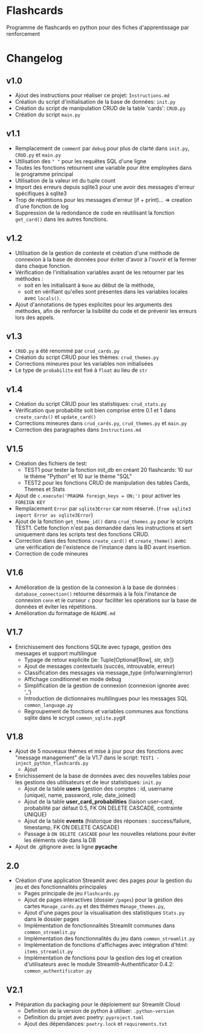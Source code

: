 # Flashcards
Programme de flashcards en python pour des fiches d'apprentissage par renforcement

# Changelog

## v1.0
- Ajout des instructions pour réaliser ce projet: `Instructions.md`
- Création du script d'initialisation de la base de données: `init.py` 
- Création du script de manipulation CRUD de la table 'cards': `CRUD.py`
- Création du script `main.py` 

## v1.1
- Remplacement de `comment` par `debug` pour plus de clarté dans `init.py`, `CRUD.py` et `main.py`
- Utilisation des `" "` pour les requêtes SQL d'une ligne
- Toutes les fonctions retournent une variable pour être employées dans le programme principal
- Utilisation de la valeur int du tuple count
- Import des erreurs depuis sqlite3 pour une avoir des messages d'erreur spécifiques à sqlite3
- Trop de répétitions pour les messages d'erreur (if + print)... => creation d'une fonction de log
- Suppression de la redondance de code en réutilisant la fonction `get_card()` dans les autres fonctions.

## v1.2
- Utilisation de la gestion de contexte et création d'une méthode de connexion à la base de données pour éviter d'avoir à l'ouvrir et la fermer dans chaque fonction.
- Vérification de l'initialisation variables avant de les retourner par les méthodes :
  - soit en les initialisant à `None` au début de la méthode,
  - soit en vérifiant qu'elles sont présentes dans les variables locales avec `locals()`.
- Ajout d'annotations de types explicites pour les arguments des méthodes, afin de renforcer la lisibilité du code et de prévenir les erreurs lors des appels.  

## v1.3
- `CRUD.py` a été renommé par `crud_cards.py`
- Création du script CRUD pour les thèmes: `crud_themes.py`
- Corrections mineures pour les variables non initialisées
- Le type de `probabilite` est fixé à `float` au lieu de `str`

## v1.4
- Création du script CRUD pour les statistiques: `crud_stats.py`
- Vérification que probabilite soit bien comprise entre 0.1 et 1 dans `create_cards()` et `update_card()`
- Corrections mineures dans `crud_cards.py`, `crud_themes.py` et `main.py`
- Correction des paragraphes dans `Instructions.md`

## V1.5
- Création des fichiers de test: 
  - TEST1 pour tester la fonction init_db en créant 20 flashcards: 10 sur le thème "Python" et 10 sur le thème "SQL" 
  - TEST2 pour les fonctions CRUD de manipulation des tables Cards, Themes et Stats
- Ajout de `c.execute('PRAGMA foreign_keys = ON;')` pour activer les `FOREIGN KEY`
- Remplacement `Error` par `sqlite3Error` car nom réservé. (`from sqlite3 import Error as sqlite3Error`)
- Ajout de la fonction `get_theme_id()` dans `crud_themes.py` pour le scripts TEST1. Cette fonction n'est pas demandée dans les instructions et sert uniquement dans les scripts test des fonctions CRUD.
- Correction dans des fonctions `create_card()` et `create_theme()` avec une vérification de l'existence de l'instance dans la BD avant insertion.
- Correction de code mineures

## V1.6
- Amélioration de la gestion de la connexion à la base de données : `database_connection()` retourne désormais à la fois l'instance de connexion `conn` et le curseur `c` pour faciliter les opérations sur la base de données et éviter les répétitions.
- Amélioration du formatage de `README.md`

## V1.7
- Enrichissement des fonctions SQLite avec typage, gestion des messages et support multilingue
  - Typage de retour explicite (ie: Tuple[Optional[Row], str, str])
  - Ajout de messages contextuels (succès, introuvable, erreur)
  - Classification des messages via message_type (info/warning/error)
  - Affichage conditionnel en mode debug
  - Simplification de la gestion de connexion (connexion ignorée avec ‘_’)
  - Introduction de dictionnaires multilingues pour les messages SQL `common_language.py`
  - Regroupement de fonctions et variables communes aux fonctions sqlite dans le scrypt `common_sqlite.py`git

## V1.8
- Ajout de 5 nouveaux thèmes et mise à jour pour des fonctions avec "message management" de la V1.7 dans le script: `TEST1 - inject_python_flashcards.py`  
  - Ajout
- Enrichissement de la base de données avec des nouvelles tables pour les gestions des utilisateurs et de leur statistiques: `init.py`
  - Ajout de la table **users** (gestion des comptes : id, username (unique), name, password, role, date_joined)  
  - Ajout de la table **user_card_probabilities** (liaison user–card, probabilité par défaut 0.5, FK ON DELETE CASCADE, contrainte UNIQUE)  
  - Ajout de la table **events** (historique des réponses : success/failure, timestamp, FK ON DELETE CASCADE)  
  - Passage à `ON DELETE CASCADE` pour les nouvelles relations pour éviter les éléments vide dans la DB
- Ajout de .gitignore avec la ligne __pycache__

## 2.0
- Création d'une application Streamlit avec des pages pour la gestion du jeu et des fonctionnalités principales
  - Pages principale de jeu `Flashcards.py`
  - Ajout de pages interactives (dossier `/pages`) pour la gestion des cartes `Manage_cards.py` et des thèmes `Manage_themes.py`, 
  - Ajout d'une pages pour la visualisation des statistiques `Stats.py` dans le dossier pages
  - Implémentation de fonctionnalités Streamlit communes dans `common_streamlit.py`
  - Implémentation des fonctionnalités du jeu dans `common_streamlit.py`
  - Implémentation de fonctions d'affichages avec intégration d'html: `items_streamlit.py`
  - Implémentation de fonctions pour la gestion des log et creation d'utilisateurs avec le module Streamlit-Authentificator 0.4.2: `common_authentificator.py`

## V2.1

- Préparation du packaging pour le déploiement sur Streamlit Cloud  
  - Definition de la version de python à utiliser: `.python-version` 
  - Definition du projet avec poetry: `pyproject.toml`
  - Ajout des dépendances: `poetry.lock` et `requirements.txt`

